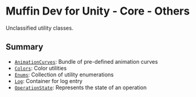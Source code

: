 # Muffin Dev for Unity - Core - Others

Unclassified utility classes.

## Summary

- [`AnimationCurves`](./animation-curves.md): Bundle of pre-defined animation curves
- [`Colors`](./colors.md): Color utilities
- [`Enums`](./enums.md): Collection of utility enumerations
- [`Log`](./log.md): Container for log entry
- [`OperationState`](./operation-state.md): Represents the state of an operation